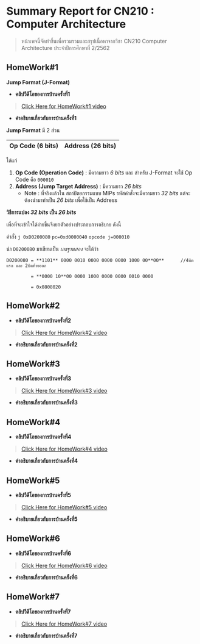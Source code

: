 # Summary Report for CN210 : Computer Architecture
> หน้าเพจนี้จัดทำขึ้นเพื่อรวมรวมและสรุปเนื้อหาจากวิชา CN210 Computer Architecture ประจำปีการศึกษาที่ 2/2562

## HomeWork#1
**Jump Format (J-Format)**
* **คลิปวีดีโอของการบ้านครั้งที่1**
> [Click Here for HomeWork#1 video](https://youtu.be/37fsqcEbHfk)

* **คำอธิบายเกี่ยวกับการบ้านครั้งที่1**

**Jump Format** มี 2 ส่วน

|Op Code (6 bits)| Address (26 bits)|
|----------------|------------------|

ได้แก่
1. **Op Code (Operation Code)** : มีความยาว *6 bits* และ สำหรับ J-Format จะใช้ Op Code คือ `000010`
2. **Address (Jump Target Address)** : มีความยาว *26 bits* 
   * Note : ที่จริงแล้วใน สถาปัตยกรรมแบบ MIPs รหัสคำสั่งจะมีความยาว *32 bits* แต่จะต้องนำมาทำเป็น *26 bits* เพื่อใช้เป็น Address


**วิธีการแปลง *32 bits* เป็น *26 bits***

เพื่อที่จะเข้าใจได้ง่ายขึ้นจึงยกตัวอย่างประกอบการอธิบาย ดังนี้

คำสั่ง `j 0xD0200080`  `pc=0xd0000040`  `opcode j=000010`

นำ `D0200080` มาเขียนเป็น *เลขฐานสอง* จะได้ว่า

```
D0200080 = **1101** 0000 0010 0000 0000 0000 1000 00**00**      //4บิตแรก และ 2บิตท้ายออก

         = **0000 10**00 0000 1000 0000 0000 0010 0000
         
         = 0x0808020
```



## HomeWork#2
* **คลิปวีดีโอของการบ้านครั้งที่2**
> [Click Here for HomeWork#2 video](https://youtu.be/GqOXGPJogCU)

* **คำอธิบายเกี่ยวกับการบ้านครั้งที่2**

## HomeWork#3
* **คลิปวีดีโอของการบ้านครั้งที่3**
> [Click Here for HomeWork#3 video](https://youtu.be/lq8xdIlsqn4)

* **คำอธิบายเกี่ยวกับการบ้านครั้งที่3**

## HomeWork#4
* **คลิปวีดีโอของการบ้านครั้งที่4**
>[Click Here for HomeWork#4 video](https://youtu.be/D0uVYcWArPU)

* **คำอธิบายเกี่ยวกับการบ้านครั้งที่4**

## HomeWork#5
* **คลิปวีดีโอของการบ้านครั้งที่5**
> [Click Here for HomeWork#5 video](https://youtu.be/i2Pq82XXq5A)

* **คำอธิบายเกี่ยวกับการบ้านครั้งที่5**

## HomeWork#6
* **คลิปวีดีโอของการบ้านครั้งที่6**
> [Click Here for HomeWork#6 video](https://youtu.be/G1lXcVCzqzM)

* **คำอธิบายเกี่ยวกับการบ้านครั้งที่6**

## HomeWork#7
* **คลิปวีดีโอของการบ้านครั้งที่7**
> [Click Here for HomeWork#7 video](https://youtu.be/J2nr4AUF03M)

* **คำอธิบายเกี่ยวกับการบ้านครั้งที่7**
